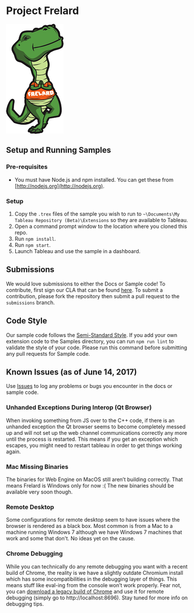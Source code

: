# Project Frelard

![Image of Flex the T-Rex](./assets/flex.png)


## Setup and Running Samples

### Pre-requisites
* You must have Node.js and npm installed. You can get these from [http://nodejs.org](http://nodejs.org).

### Setup
1. Copy the `.trex` files of the sample you wish to run to `~\Documents\My Tableau Repository (Beta)\Extensions` so they are available to Tableau.
2. Open a command prompt window to the location where you cloned this repo.
3. Run `npm install`.
4. Run `npm start`.
5. Launch Tableau and use the sample in a dashboard.

## Submissions
We would love submissions to either the Docs or Sample code! To contribute, first sign our CLA that can be found [here](https://tableau.github.io/contributing.html).  To submit a contribution, please fork the repository then submit a pull request to the `submissions` branch.

## Code Style
Our sample code follows the [Semi-Standard Style](https://github.com/Flet/semistandard).  If you add your own extension code to the Samples directory, you can run `npm run lint` to validate the style of your code.  Please run this command before submitting any pull requests for Sample code.

## Known Issues (as of June 14, 2017)
Use [Issues](https://github.com/tableau/ProjectFrelard/issues) to log any problems or bugs you encounter in the docs or sample  code. 

### Unhanded Exceptions During Interop (Qt Browser)
When invoking something from JS over to the C++ code, if there is an unhanded exception the Qt browser seems to become completely messed up and will not set up the web channel communications correctly any more until the process is restarted. This means if you get an exception which escapes, you might need to restart tableau in order to get things working again.

### Mac Missing Binaries
The binaries for Web Engine on MacOS still aren’t building correctly. That means Frelard is Windows only for now :( The new binaries should be available very soon though.

### Remote Desktop
Some configurations for remote desktop seem to have issues where the browser is rendered as a black box. Most common is from a Mac to a machine running Windows 7 although we have Windows 7 machines that work and some that don't. No ideas yet on the cause.

### Chrome Debugging
While you can technically do any remote debugging you want with a recent build of Chrome, the reality is we have a slightly outdate Chromium install which has some incompatibilities in the debugging layer of things. This means stuff like eval-ing from the console won’t work properly. Fear not, you can [download a legacy build of Chrome](https://www.googleapis.com/download/storage/v1/b/chromium-browser-snapshots/o/Win%2F352221%2Fchrome-win32.zip?generation=1443839123039000&alt=media) and use it for remote debugging (simply go to http://localhost:8696). Stay tuned for more info on debugging tips.
